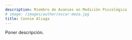 ```yaml
---
description: Miembro de Avances en Medición Psicológica
# image: /images/author/oscar-meza.jpg
title: Connie Aliaga
---
```


Poner descripción.